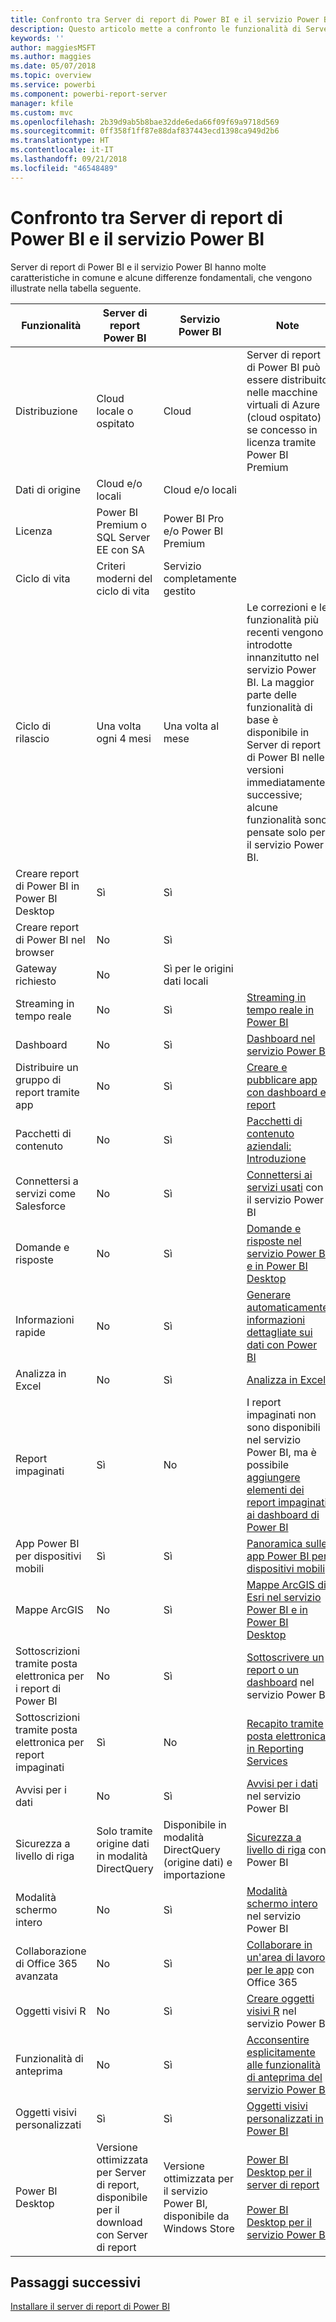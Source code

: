 ```yaml
---
title: Confronto tra Server di report di Power BI e il servizio Power BI
description: Questo articolo mette a confronto le funzionalità di Server di report di Power BI e del servizio Power BI.
keywords: ''
author: maggiesMSFT
ms.author: maggies
ms.date: 05/07/2018
ms.topic: overview
ms.service: powerbi
ms.component: powerbi-report-server
manager: kfile
ms.custom: mvc
ms.openlocfilehash: 2b39d9ab5b8bae32dde6eda66f09f69a9718d569
ms.sourcegitcommit: 0ff358f1ff87e88daf837443ecd1398ca949d2b6
ms.translationtype: HT
ms.contentlocale: it-IT
ms.lasthandoff: 09/21/2018
ms.locfileid: "46548489"
---
```

# <a name="comparing-power-bi-report-server-and-the-power-bi-service"></a>Confronto tra Server di report di Power BI e il servizio Power BI

Server di report di Power BI e il servizio Power BI hanno molte caratteristiche in comune e alcune differenze fondamentali, che vengono illustrate nella tabella seguente.

| Funzionalità | Server di report Power BI | Servizio Power BI | Note
|---------|---------|---------|---------|
| Distribuzione | Cloud locale o ospitato | Cloud | Server di report di Power BI può essere distribuito nelle macchine virtuali di Azure (cloud ospitato) se concesso in licenza tramite Power BI Premium
| Dati di origine | Cloud e/o locali | Cloud e/o locali |  
| Licenza | Power BI Premium o SQL Server EE con SA | Power BI Pro e/o Power BI Premium |  
| Ciclo di vita | Criteri moderni del ciclo di vita | Servizio completamente gestito |  
| Ciclo di rilascio | Una volta ogni 4 mesi | Una volta al mese | Le correzioni e le funzionalità più recenti vengono introdotte innanzitutto nel servizio Power BI. La maggior parte delle funzionalità di base è disponibile in Server di report di Power BI nelle versioni immediatamente successive; alcune funzionalità sono pensate solo per il servizio Power BI.
| Creare report di Power BI in Power BI Desktop | Sì | Sì |  
| Creare report di Power BI nel browser | No | Sì |  
| Gateway richiesto | No | Sì per le origini dati locali |  
| Streaming in tempo reale | No | Sì | [Streaming in tempo reale in Power BI](../service-real-time-streaming.md)
| Dashboard | No | Sì | [Dashboard nel servizio Power BI](../consumer/end-user-dashboards.md) 
| Distribuire un gruppo di report tramite app | No | Sì | [Creare e pubblicare app con dashboard e report](../consumer/end-user-create-apps.md) 
| Pacchetti di contenuto | No | Sì | [Pacchetti di contenuto aziendali: Introduzione](../service-organizational-content-pack-introduction.md) 
| Connettersi a servizi come Salesforce | No | Sì | [Connettersi ai servizi usati](../consumer/end-user-connect-to-services.md) con il servizio Power BI
| Domande e risposte | No | Sì | [Domande e risposte nel servizio Power BI e in Power BI Desktop](../consumer/end-user-q-and-a.md) 
| Informazioni rapide | No | Sì | [Generare automaticamente informazioni dettagliate sui dati con Power BI](../consumer/end-user-insights.md) 
| Analizza in Excel | No | Sì | [Analizza in Excel](../service-analyze-in-excel.md) 
| Report impaginati | Sì | No | I report impaginati non sono disponibili nel servizio Power BI, ma è possibile [aggiungere elementi dei report impaginati ai dashboard di Power BI](https://docs.microsoft.com/sql/reporting-services/pin-reporting-services-items-to-power-bi-dashboards)
| App Power BI per dispositivi mobili | Sì | Sì | [Panoramica sulle app Power BI per dispositivi mobili](../consumer/mobile/mobile-apps-for-mobile-devices.md) 
| Mappe ArcGIS | No | Sì | [Mappe ArcGIS di Esri nel servizio Power BI e in Power BI Desktop](../power-bi-visualization-arcgis.md)
| Sottoscrizioni tramite posta elettronica per i report di Power BI | No | Sì | [Sottoscrivere un report o un dashboard](../consumer/end-user-subscribe.md) nel servizio Power BI 
| Sottoscrizioni tramite posta elettronica per report impaginati | Sì | No | [Recapito tramite posta elettronica in Reporting Services](https://docs.microsoft.com/sql/reporting-services/subscriptions/e-mail-delivery-in-reporting-services)  
| Avvisi per i dati | No | Sì | [Avvisi per i dati](../service-set-data-alerts.md) nel servizio Power BI
| Sicurezza a livello di riga | Solo tramite origine dati in modalità DirectQuery | Disponibile in modalità DirectQuery (origine dati) e importazione | [Sicurezza a livello di riga](../service-admin-rls.md) con Power BI 
| Modalità schermo intero | No | Sì | [Modalità schermo intero](../service-fullscreen-mode.md) nel servizio Power BI 
| Collaborazione di Office 365 avanzata | No | Sì | [Collaborare in un'area di lavoro per le app](../service-collaborate-power-bi-workspace.md) con Office 365 
| Oggetti visivi R | No | Sì | [Creare oggetti visivi R](../visuals/service-r-visuals.md) nel servizio Power BI  
| Funzionalità di anteprima | No | Sì | [Acconsentire esplicitamente alle funzionalità di anteprima del servizio Power BI](../consumer/end-user-preview-features.md) 
| Oggetti visivi personalizzati | Sì | Sì | [Oggetti visivi personalizzati in Power BI](../power-bi-custom-visuals.md) 
| Power BI Desktop | Versione ottimizzata per Server di report, disponibile per il download con Server di report | Versione ottimizzata per il servizio Power BI, disponibile da Windows Store | [Power BI Desktop per il server di report](https://powerbi.microsoft.com/report-server/) <br><br> [Power BI Desktop per il servizio Power BI](http://aka.ms/pbidesktopstore)

## <a name="next-steps"></a>Passaggi successivi
[Installare il server di report di Power BI](install-report-server.md)  




